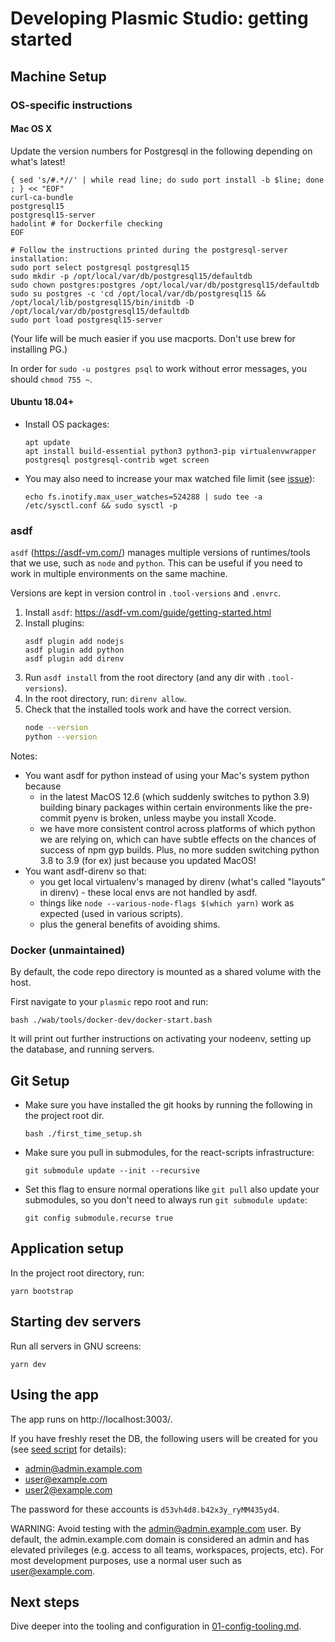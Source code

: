 # Developing Plasmic Studio: getting started

## Machine Setup

### OS-specific instructions

#### Mac OS X

Update the version numbers for Postgresql in the following depending on what's latest!

```
{ sed 's/#.*//' | while read line; do sudo port install -b $line; done ; } << "EOF"
curl-ca-bundle
postgresql15
postgresql15-server
hadolint # for Dockerfile checking
EOF

# Follow the instructions printed during the postgresql-server installation:
sudo port select postgresql postgresql15
sudo mkdir -p /opt/local/var/db/postgresql15/defaultdb
sudo chown postgres:postgres /opt/local/var/db/postgresql15/defaultdb
sudo su postgres -c 'cd /opt/local/var/db/postgresql15 && /opt/local/lib/postgresql15/bin/initdb -D /opt/local/var/db/postgresql15/defaultdb
sudo port load postgresql15-server
```

(Your life will be much easier if you use macports. Don't use brew for installing PG.)

In order for `sudo -u postgres psql` to work without error messages, you should `chmod 755 ~`.

#### Ubuntu 18.04+

- Install OS packages:

  ```
  apt update
  apt install build-essential python3 python3-pip virtualenvwrapper postgresql postgresql-contrib wget screen
  ```

- You may also need to increase your max watched file limit (see [issue](https://github.com/facebook/create-react-app/issues/2549)):
  ```
  echo fs.inotify.max_user_watches=524288 | sudo tee -a /etc/sysctl.conf && sudo sysctl -p
  ```

### asdf

`asdf` (https://asdf-vm.com/) manages multiple versions of runtimes/tools that we use, such as `node` and `python`.
This can be useful if you need to work in multiple environments on the same machine.

Versions are kept in version control in `.tool-versions` and `.envrc`.

1. Install `asdf`: https://asdf-vm.com/guide/getting-started.html
1. Install plugins:
   ```
   asdf plugin add nodejs
   asdf plugin add python
   asdf plugin add direnv
   ```
1. Run `asdf install` from the root directory (and any dir with `.tool-versions`).
1. In the root directory, run: `direnv allow`.
1. Check that the installed tools work and have the correct version.
   ```bash
   node --version
   python --version
   ```

Notes:

- You want asdf for python instead of using your Mac's system python because
  - in the latest MacOS 12.6 (which suddenly switches to python 3.9) building binary packages within certain environments like the pre-commit pyenv is broken, unless maybe you install Xcode.
  - we have more consistent control across platforms of which python we are relying on, which can have subtle effects on the chances of success of npm gyp builds. Plus, no more sudden switching python 3.8 to 3.9 (for ex) just because you updated MacOS!
- You want asdf-direnv so that:
  - you get local virtualenv's managed by direnv (what's called "layouts" in direnv) - these local envs are not handled by asdf.
  - things like `node --various-node-flags $(which yarn)` work as expected (used in various scripts).
  - plus the general benefits of avoiding shims.

### Docker (unmaintained)

By default, the code repo directory is mounted as a shared volume with the host.

First navigate to your `plasmic` repo root and run:

```
bash ./wab/tools/docker-dev/docker-start.bash
```

It will print out further instructions on activating your nodeenv, setting up the database, and running servers.

## Git Setup

- Make sure you have installed the git hooks by running the following in the project root dir.

  ```
  bash ./first_time_setup.sh
  ```

- Make sure you pull in submodules, for the react-scripts infrastructure:

  ```
  git submodule update --init --recursive
  ```

- Set this flag to ensure normal operations like `git pull` also update your submodules, so you don't need to always run `git submodule update`:

  ```
  git config submodule.recurse true
  ```

## Application setup

In the project root directory, run:

```
yarn bootstrap
```

## Starting dev servers

Run all servers in GNU screens:

```
yarn dev
```

## Using the app

The app runs on http://localhost:3003/.

If you have freshly reset the DB, the following users will be created for you
(see [seed script](/platform/wab/src/wab/server/db/DbInit.ts) for details):

- admin@admin.example.com
- user@example.com
- user2@example.com

The password for these accounts is `d53vh4d8.b42x3y_ryMM435yd4`.

WARNING: Avoid testing with the admin@admin.example.com user.
By default, the admin.example.com domain is considered an admin and has
elevated privileges (e.g. access to all teams, workspaces, projects, etc).
For most development purposes, use a normal user such as user@example.com.

## Next steps

Dive deeper into the tooling and configuration in [01-config-tooling.md](./01-config-tooling.md).
